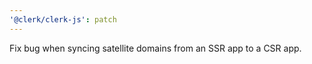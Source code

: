 ```yaml
---
'@clerk/clerk-js': patch
---
```


Fix bug when syncing satellite domains from an SSR app to a CSR app.
